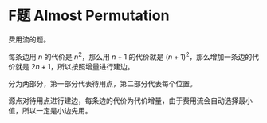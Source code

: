 # F题 Almost Permutation

费用流的题。

每条边用 $n$ 的代价是 $n^2$，那么用 $n+1$ 的代价就是 $(n+1)^2$，那么增加一条边的代价就是 $2n + 1$，所以按照增量进行建边。

分为两部分，第一部分代表待用点，第二部分代表每个位置。

源点对待用点进行建边，每条边的代价为代价增量，由于费用流会自动选择最小值，所以一定是小边先用。